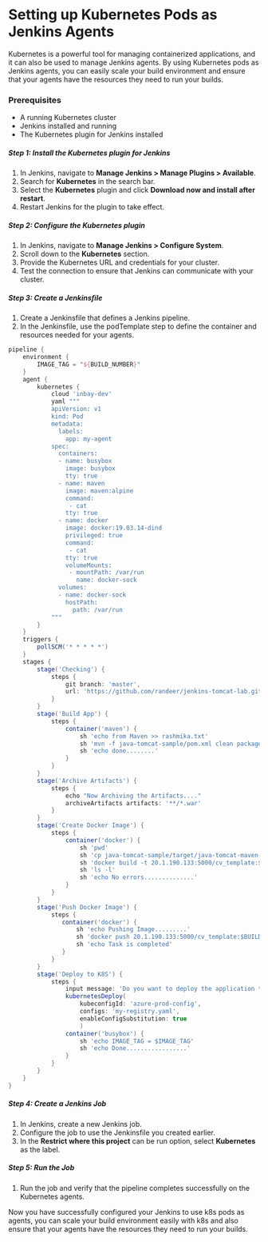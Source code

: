 # Setting up Kubernetes Pods as Jenkins Agents

Kubernetes is a powerful tool for managing containerized applications, and it can also be used to manage Jenkins agents. By using Kubernetes pods as Jenkins agents, you can easily scale your build environment and ensure that your agents have the resources they need to run your builds.

### Prerequisites
- A running Kubernetes cluster
- Jenkins installed and running
- The Kubernetes plugin for Jenkins installed

##### Step 1: Install the Kubernetes plugin for Jenkins
1. In Jenkins, navigate to **Manage Jenkins > Manage Plugins > Available**.
2. Search for **Kubernetes** in the search bar.
3. Select the **Kubernetes** plugin and click **Download now and install after restart**.
4. Restart Jenkins for the plugin to take effect.

##### Step 2: Configure the Kubernetes plugin
1. In Jenkins, navigate to **Manage Jenkins > Configure System**.
2. Scroll down to the **Kubernetes** section.
3. Provide the Kubernetes URL and credentials for your cluster.
4. Test the connection to ensure that Jenkins can communicate with your cluster.

##### Step 3: Create a Jenkinsfile

1. Create a Jenkinsfile that defines a Jenkins pipeline.
2. In the Jenkinsfile, use the podTemplate step to define the container and resources needed for your agents.

```groovy
pipeline {
    environment {
        IMAGE_TAG = "${BUILD_NUMBER}"
    }
    agent {
        kubernetes {
            cloud 'inbay-dev'
            yaml """
            apiVersion: v1
            kind: Pod
            metadata:
              labels:
                app: my-agent
            spec:
              containers:
              - name: busybox
                image: busybox
                tty: true
              - name: maven
                image: maven:alpine
                command:
                 - cat
                tty: true
              - name: docker
                image: docker:19.03.14-dind
                privileged: true
                command:
                 - cat
                tty: true
                volumeMounts:
                 - mountPath: /var/run
                   name: docker-sock
              volumes:
              - name: docker-sock 
                hostPath:
                  path: /var/run
            """
        }
    }
    triggers {
        pollSCM('* * * * *')
    }
    stages {
        stage('Checking') {
            steps {
                git branch: 'master',
                url: 'https://github.com/randeer/jenkins-tomcat-lab.git'
            }
        }
        stage('Build App') {
            steps {
                container('maven') {
                    sh 'echo from Maven >> rashmika.txt'
                    sh 'mvn -f java-tomcat-sample/pom.xml clean package'
                    sh 'echo done........'
                }
            }
        }
        stage('Archive Artifacts') {
            steps {
                echo "Now Archiving the Artifacts...."
                archiveArtifacts artifacts: '**/*.war'
            }
        }
        stage('Create Docker Image') {
            steps {
                container('docker') {
                    sh 'pwd'
                    sh 'cp java-tomcat-sample/target/java-tomcat-maven-example.war ROOT.war'
                    sh 'docker build -t 20.1.190.133:5000/cv_template:$BUILD_NUMBER .'
                    sh 'ls -l'
                    sh 'echo No errors..............'
                }
            }
        }
        stage('Push Docker Image') {
            steps {
               container('docker') {
                   sh 'echo Pushing Image.........'
                   sh 'docker push 20.1.190.133:5000/cv_template:$BUILD_NUMBER'
                   sh 'echo Task is completed'
               } 
            }
        }
        stage('Deploy to K8S') {
            steps {
                input message: 'Do you want to deploy the application to Kubernetes?'
                kubernetesDeploy(
                    kubeconfigId: 'azure-prod-config',
                    configs: 'my-registry.yaml',
                    enableConfigSubstitution: true
                    )
                container('busybox') {
                    sh 'echo IMAGE_TAG = $IMAGE_TAG'
                    sh 'echo Done.................'
                }
            }
        }
    }
}

```


##### Step 4: Create a Jenkins Job
1. In Jenkins, create a new Jenkins job.
2. Configure the job to use the Jenkinsfile you created earlier.
3. In the **Restrict where this project** can be run option, select **Kubernetes** as the label.

##### Step 5: Run the Job
1. Run the job and verify that the pipeline completes successfully on the Kubernetes agents.

Now you have successfully configured your Jenkins to use k8s pods as agents, you can scale your build environment easily with k8s and also ensure that your agents have the resources they need to run your builds.
